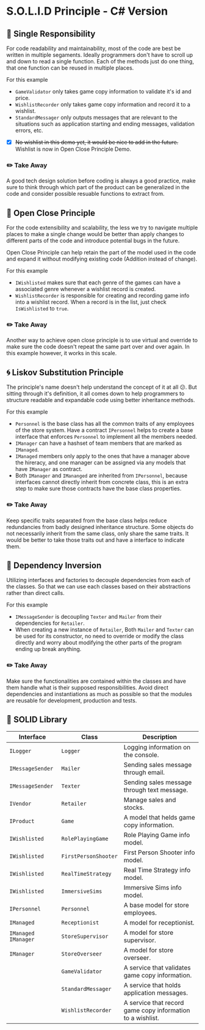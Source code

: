 # S.O.L.I.D Principle - C# Version

## :paperclip: Single Responsibility

For code readability and maintainability, most of the code are best be written in multiple segaments. Ideally programmers don't have to scroll up and down to read a single function. Each of the methods just do one thing, that one function can be reused in multiple places.

For this example

- `GameValidator` only takes game copy information to validate it's id and price.
- `WishlistRecorder` only takes game copy information and record it to a wishlist.
- `StandardMessager` only outputs messages that are relevant to the situations such as application starting and ending messages, validation errors, etc.

- [x] ~~No wishlist in this demo yet, it would be nice to add in the future.~~ Wishlist is now in Open Close Principle Demo.

### :pencil2: Take Away

A good tech design solution before coding is always a good practice, make sure to think through which part of the product can be generalized in the code and consider possible resuable functions to extract from.

## :open_file_folder: Open Close Principle

For the code extensibility and scalability, the less we try to navigate multiple places to make a single change would be better than apply changes to different parts of the code and introduce potential bugs in the future.

Open Close Principle can help retain the part of the model used in the code and expand it without modifying existing code (Addition instead of change).

For this example

- `IWishlisted` makes sure that each genre of the games can have a associated genre whenever a wishlist record is created.
- `WishlistRecorder` is responsible for creating and recording game info into a wishlist record. When a record is in the list, just check `IsWishlisted` to `true`.

### :pencil2: Take Away

Another way to achieve open close principle is to use virtual and override to make sure the code doesn't repeat the same part over and over again. In this example however, it works in this scale.

## :cyclone: Liskov Substitution Principle

The principle's name doesn't help understand the concept of it at all 😕. But sitting through it's definition, it all comes down to help programmers to structure readable and expandable code using better inheritance methods.

For this example

- `Personnel` is the base class has all the common traits of any employees of the store system. Have a contract `IPersonnel` helps to create a base interface that enforces `Personnel` to implement all the members needed.
- `IManager` can have a hashset of team members that are marked as `IManaged`.
- `IManaged` members only apply to the ones that have a manager above the hireracy, and one manager can be assigned via any models that have `IManager` as contract.
- Both `IManager` and `IMananged` are inherited from `IPersonnel`, because interfaces cannot directly inherit from concrete class, this is an extra step to make sure those contracts have the base class properties.

### :pencil2: Take Away

Keep specific traits separated from the base class helps reduce redundancies from badly designed inheritance structure. Some objects do not necessarily inherit from the same class, only share the same traits. It would be better to take those traits out and have a interface to indicate them.

## :gem: Dependency Inversion

Utilizing interfaces and factories to decouple dependencies from each of the classes.
So that we can use each classes based on their abstractions rather than direct calls.

For this example

- `IMessageSender` is decoupling `Texter` and `Mailer` from their dependencies for `Retailer`.
- When creating a new instance of `Retailer`, Both `Mailer` and `Texter` can be used for its constructor, no need to override or modify the class directly and worry about modifying the other parts of the program ending up break anything.

### :pencil2: Take Away

Make sure the functionalities are contained within the classes and have them handle what is their supposed responsibilities. Avoid direct dependencies and instantiations as much as possible so that the modules are reusable for development, production and tests.

## :book: SOLID Library

| Interface | Class | Description |
|---|---|---|
| `ILogger` | `Logger` | Logging information on the console. |
| `IMessageSender` | `Mailer` | Sending sales message through email. |
| `IMessageSender` | `Texter` | Sending sales message through text message. |
| `IVendor` | `Retailer` | Manage sales and stocks. |
| `IProduct` | `Game` | A model that helds game copy information. |
| `IWishlisted` | `RolePlayingGame` | Role Playing Game info model. |
| `IWishlisted` | `FirstPersonShooter` | First Person Shooter info model. |
| `IWishlisted` | `RealTimeStrategy` | Real Time Strategy info model. |
| `IWishlisted` | `ImmersiveSims` | Immersive Sims info model. |
| `IPersonnel` | `Personnel` | A base model for store employees. |
| `IManaged` | `Receptionist` | A model for receptionist. |
| `IManaged` `IManager`| `StoreSupervisor` | A model for store supervisor. |
| `IManager` | `StoreOverseer` | A model for store overseer. |
|  | `GameValidator` | A service that validates game copy information. |
|  | `StandardMessager` | A service that holds application messages. |
|  | `WishlistRecorder` | A service that record game copy information to a wishlist. |
